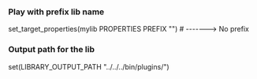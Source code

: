 
### Play with prefix lib name
set_target_properties(mylib PROPERTIES PREFIX "")     # -------> No prefix

### Output path for the lib
set(LIBRARY_OUTPUT_PATH "../../../bin/plugins/")
